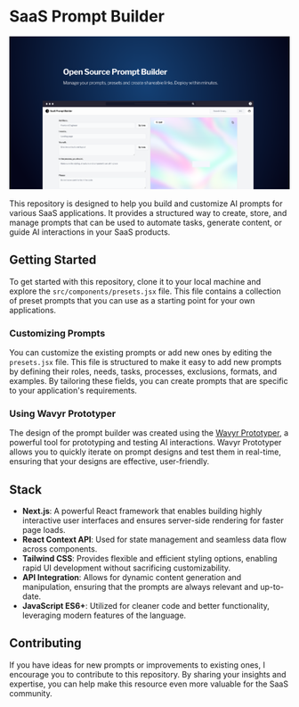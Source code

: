 # SaaS Prompt Builder

![Prompt Builder](/public/images/PromptBuilder.png)

This repository is designed to help you build and customize AI prompts for various SaaS applications. It provides a structured way to create, store, and manage prompts that can be used to automate tasks, generate content, or guide AI interactions in your SaaS products.

## Getting Started

To get started with this repository, clone it to your local machine and explore the `src/components/presets.jsx` file. This file contains a collection of preset prompts that you can use as a starting point for your own applications.

### Customizing Prompts

You can customize the existing prompts or add new ones by editing the `presets.jsx` file. This file is structured to make it easy to add new prompts by defining their roles, needs, tasks, processes, exclusions, formats, and examples. By tailoring these fields, you can create prompts that are specific to your application's requirements.

### Using Wavyr Prototyper

The design of the prompt builder was created using the [Wavyr Prototyper](https://wavyr.com/prototyper), a powerful tool for prototyping and testing AI interactions. Wavyr Prototyper allows you to quickly iterate on prompt designs and test them in real-time, ensuring that your designs are effective, user-friendly.

## Stack

- **Next.js**: A powerful React framework that enables building highly interactive user interfaces and ensures server-side rendering for faster page loads.
- **React Context API**: Used for state management and seamless data flow across components.
- **Tailwind CSS**: Provides flexible and efficient styling options, enabling rapid UI development without sacrificing customizability.
- **API Integration**: Allows for dynamic content generation and manipulation, ensuring that the prompts are always relevant and up-to-date.
- **JavaScript ES6+**: Utilized for cleaner code and better functionality, leveraging modern features of the language.

## Contributing

If you have ideas for new prompts or improvements to existing ones, I encourage you to contribute to this repository. By sharing your insights and expertise, you can help make this resource even more valuable for the SaaS community.
